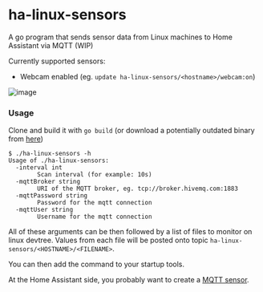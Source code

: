 # ha-linux-sensors

A go program that sends sensor data from Linux machines to Home Assistant via MQTT (WIP)

Currently supported sensors:
- Webcam enabled (eg. `update ha-linux-sensors/<hostname>/webcam:on`)

![image](https://user-images.githubusercontent.com/3121306/129533094-9eb04987-541f-4809-a9fa-0068e0bd96b1.png)


### Usage

Clone and build it with `go build` (or download a potentially outdated binary from [here](https://github.com/mammuth/ha-linux-sensors/releases))

```
$ ./ha-linux-sensors -h
Usage of ./ha-linux-sensors:
  -interval int
    	Scan interval (for example: 10s)
  -mqttBroker string
    	URI of the MQTT broker, eg. tcp://broker.hivemq.com:1883
  -mqttPassword string
    	Password for the mqtt connection
  -mqttUser string
    	Username for the mqtt connection
```

All of these arguments can be then followed by a list of files to monitor on linux devtree. Values from each file will be posted onto topic `ha-linux-sensors/<HOSTNAME>/<FILENAME>`.

You can then add the command to your startup tools.

At the Home Assistant side, you probably want to create a [MQTT sensor](https://www.home-assistant.io/integrations/binary_sensor.mqtt/).
